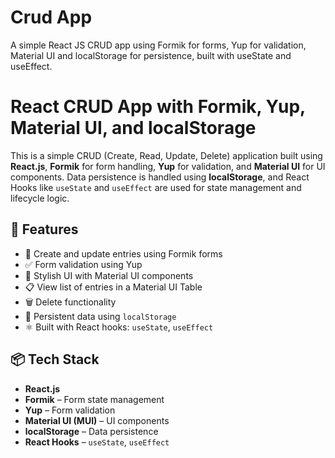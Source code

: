 # Crud App
A simple React JS CRUD app using Formik for forms, Yup for validation, Material UI and localStorage for persistence, built with useState and useEffect.


# React CRUD App with Formik, Yup, Material UI, and localStorage

This is a simple CRUD (Create, Read, Update, Delete) application built using **React.js**, **Formik** for form handling, **Yup** for validation, and **Material UI** for UI components. Data persistence is handled using **localStorage**, and React Hooks like `useState` and `useEffect` are used for state management and lifecycle logic.

## 🔧 Features

- 📝 Create and update entries using Formik forms
- ✅ Form validation using Yup
- 🎨 Stylish UI with Material UI components
- 📋 View list of entries in a Material UI Table
- 🗑️ Delete functionality
- 💾 Persistent data using `localStorage`
- ⚛️ Built with React hooks: `useState`, `useEffect`

## 📦 Tech Stack

- **React.js**
- **Formik** – Form state management
- **Yup** – Form validation
- **Material UI (MUI)** – UI components
- **localStorage** – Data persistence
- **React Hooks** – `useState`, `useEffect`
